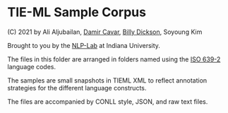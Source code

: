 # TIE-ML Sample Corpus

(C) 2021 by Ali Aljubailan, [Damir Cavar], [Billy Dickson], Soyoung Kim

Brought to you by the [NLP-Lab] at Indiana University.


The files in this folder are arranged in folders named using the [ISO 639-2] language codes.

The samples are small snapshots in TIEML XML to reflect annotation strategies for the different language constructs.

The files are accompanied by CONLL style, JSON, and raw text files.




[Damir Cavar]: https://www.linkedin.com/in/damircavar/ "Damir Cavar"
[Billy Dickson]: https://www.linkedin.com/in/billy-dickson/ "Billy Dickson"
[ISO 639-2]: https://www.loc.gov/standards/iso639-2/php/code_list.php "ISO 639-2"
[NLP-Lab]: https://nlp-lab.org/ "NLP-Lab"
